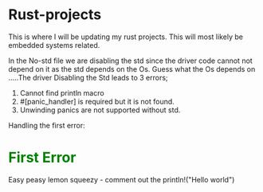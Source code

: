 # Rust-projects
This is where I will be updating my rust projects. This will most likely be embedded systems related.

In the No-std file we are disabling the std since the driver code cannot not depend on it as the std depends on the Os. Guess what the Os depends on .....The driver
Disabling the Std leads to 3 errors;
1. Cannot find println macro
2. #[panic_handler] is required but it is not found.
3. Unwinding panics are not supported without std.

Handling the first error:
<h1 style = "color : green">First Error</h1>
Easy peasy lemon squeezy - comment out the println!("Hello world")
